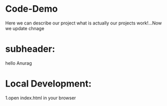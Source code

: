 # Code-Demo

Here we can describe our project what is actually our projects work!...Now we update chnage

# subheader:

hello Anurag

# Local Development:

1.open index.html in your browser
